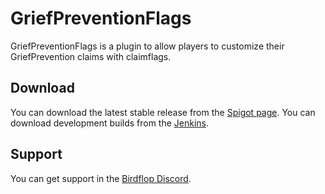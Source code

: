 # GriefPreventionFlags
GriefPreventionFlags is a plugin to allow players to customize their GriefPrevention claims with claimflags.

## Download
You can download the latest stable release from the [Spigot page](https://www.spigotmc.org/resources/55773/). You can download development builds from the [Jenkins](https://jenkins.akiradev.xyz/job/GPFlags/).

## Support
You can get support in the [Birdflop Discord](https://discord.com/invite/MBdsxAR).
